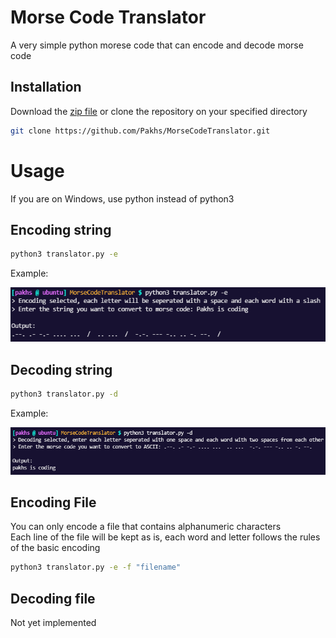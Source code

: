 # Morse Code Translator

A very simple python morese code that can encode and decode morse code

## Installation

Download the [zip file](https://github.com/Pakhs/MorseCodeTranslator/archive/refs/heads/main.zip) or clone the repository on your specified directory

```bash
git clone https://github.com/Pakhs/MorseCodeTranslator.git
```

# Usage
If you are on Windows, use python instead of python3
## Encoding string

```bash
python3 translator.py -e
```
Example:
 
![Example](https://github.com/Pakhs/MorseCodeTranslator/blob/main/img/encode.png)

## Decoding string

```bash
python3 translator.py -d
```
Example:
 
![Example](https://github.com/Pakhs/MorseCodeTranslator/blob/main/img/decode.png)

## Encoding File
You can only encode a file that contains alphanumeric characters\
Each line of the file will be kept as is, each word and letter follows the rules of the basic encoding
```bash
python3 translator.py -e -f "filename"
```

## Decoding file
Not yet implemented
